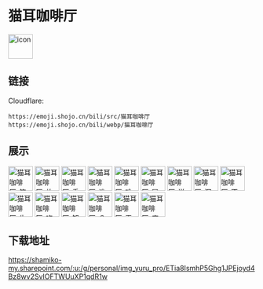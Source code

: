 # 猫耳咖啡厅
<img src="https://emoji.shojo.cn/bili/src/猫耳咖啡厅/icon.png" width="50" height="50" alt="icon">

## 链接
Cloudflare:
```
https://emoji.shojo.cn/bili/src/猫耳咖啡厅
https://emoji.shojo.cn/bili/webp/猫耳咖啡厅
```
## 展示
<img src="https://emoji.shojo.cn/bili/src/猫耳咖啡厅/猫耳咖啡厅-笑.png" width="50" height="50" alt="猫耳咖啡厅-笑">
<img src="https://emoji.shojo.cn/bili/src/猫耳咖啡厅/猫耳咖啡厅-放我出去.png" width="50" height="50" alt="猫耳咖啡厅-放我出去">
<img src="https://emoji.shojo.cn/bili/src/猫耳咖啡厅/猫耳咖啡厅-重伤.png" width="50" height="50" alt="猫耳咖啡厅-重伤">
<img src="https://emoji.shojo.cn/bili/src/猫耳咖啡厅/猫耳咖啡厅-谁顶得住.png" width="50" height="50" alt="猫耳咖啡厅-谁顶得住">
<img src="https://emoji.shojo.cn/bili/src/猫耳咖啡厅/猫耳咖啡厅-难过.png" width="50" height="50" alt="猫耳咖啡厅-难过">
<img src="https://emoji.shojo.cn/bili/src/猫耳咖啡厅/猫耳咖啡厅-冒泡.png" width="50" height="50" alt="猫耳咖啡厅-冒泡">
<img src="https://emoji.shojo.cn/bili/src/猫耳咖啡厅/猫耳咖啡厅-说什么呢.png" width="50" height="50" alt="猫耳咖啡厅-说什么呢">
<img src="https://emoji.shojo.cn/bili/src/猫耳咖啡厅/猫耳咖啡厅-沉默.png" width="50" height="50" alt="猫耳咖啡厅-沉默">
<img src="https://emoji.shojo.cn/bili/src/猫耳咖啡厅/猫耳咖啡厅-不理解了.png" width="50" height="50" alt="猫耳咖啡厅-不理解了">
<img src="https://emoji.shojo.cn/bili/src/猫耳咖啡厅/猫耳咖啡厅-生气.png" width="50" height="50" alt="猫耳咖啡厅-生气">
<img src="https://emoji.shojo.cn/bili/src/猫耳咖啡厅/猫耳咖啡厅-吃惊.png" width="50" height="50" alt="猫耳咖啡厅-吃惊">
<img src="https://emoji.shojo.cn/bili/src/猫耳咖啡厅/猫耳咖啡厅-知识增加.png" width="50" height="50" alt="猫耳咖啡厅-知识增加">
<img src="https://emoji.shojo.cn/bili/src/猫耳咖啡厅/猫耳咖啡厅-？.png" width="50" height="50" alt="猫耳咖啡厅-？">
<img src="https://emoji.shojo.cn/bili/src/猫耳咖啡厅/猫耳咖啡厅-无语.png" width="50" height="50" alt="猫耳咖啡厅-无语">
<img src="https://emoji.shojo.cn/bili/src/猫耳咖啡厅/猫耳咖啡厅-麻了.png" width="50" height="50" alt="猫耳咖啡厅-麻了">

## 下载地址

https://shamiko-my.sharepoint.com/:u:/g/personal/img_yuru_pro/ETia8IsmhP5Ghg1JPEjoyd4Bz8wv2SvIOFTWUuXP1qdR1w